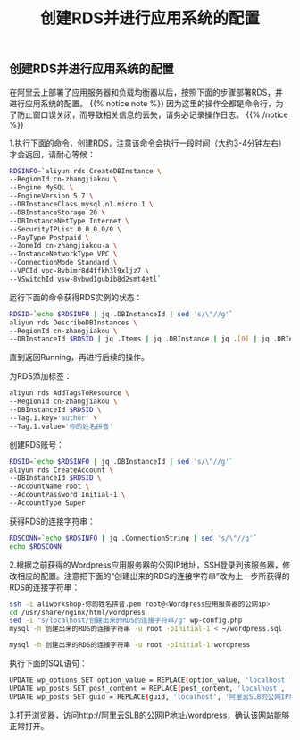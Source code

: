 ﻿---
title: "创建RDS并进行应用系统的配置"
chapter: false
weight: 32
---

## 创建RDS并进行应用系统的配置

在阿里云上部署了应用服务器和负载均衡器以后，按照下面的步骤部署RDS，并进行应用系统的配置。
{{% notice note %}}
因为这里的操作全都是命令行，为了防止窗口误关闭，而导致相关信息的丢失，请务必记录操作日志。
{{% /notice  %}}


1.执行下面的命令，创建RDS，注意该命令会执行一段时间（大约3-4分钟左右）才会返回，请耐心等候：
```bash
RDSINFO=`aliyun rds CreateDBInstance \
--RegionId cn-zhangjiakou \
--Engine MySQL \
--EngineVersion 5.7 \
--DBInstanceClass mysql.n1.micro.1 \
--DBInstanceStorage 20 \
--DBInstanceNetType Internet \
--SecurityIPList 0.0.0.0/0 \
--PayType Postpaid \
--ZoneId cn-zhangjiakou-a \
--InstanceNetworkType VPC \
--ConnectionMode Standard \
--VPCId vpc-8vbimr8d4ffkh3l9xljz7 \
--VSwitchId vsw-8vbwd1gubib8d2smt4etl`
```

运行下面的命令获得RDS实例的状态：
```bash
RDSID=`echo $RDSINFO | jq .DBInstanceId | sed 's/\"//g'`
aliyun rds DescribeDBInstances \
--RegionId cn-zhangjiakou \
--DBInstanceId $RDSID | jq .Items | jq .DBInstance | jq .[0] | jq .DBInstanceStatus
```

直到返回Running，再进行后续的操作。

为RDS添加标签：
```bash
aliyun rds AddTagsToResource \
--RegionId cn-zhangjiakou \
--DBInstanceId $RDSID \
--Tag.1.key='author' \
--Tag.1.value='你的姓名拼音'
```

创建RDS账号：
```bash
RDSID=`echo $RDSINFO | jq .DBInstanceId | sed 's/\"//g'`
aliyun rds CreateAccount \
--DBInstanceId $RDSID \
--AccountName root \
--AccountPassword Initial-1 \
--AccountType Super
```

获得RDS的连接字符串：
```bash
RDSCONN=`echo $RDSINFO | jq .ConnectionString | sed 's/\"//g'`
echo $RDSCONN
```

2.根据之前获得的Wordpress应用服务器的公网IP地址，SSH登录到该服务器，修改相应的配置。注意把下面的“创建出来的RDS的连接字符串”改为上一步所获得的RDS的连接字符串：
```bash
ssh -i aliworkshop-你的姓名拼音.pem root@<Wordpress应用服务器的公网ip>
cd /usr/share/nginx/html/wordpress
sed -i "s/localhost/创建出来的RDS的连接字符串/g" wp-config.php
mysql -h 创建出来的RDS的连接字符串 -u root -pInitial-1 < ~/wordpress.sql

mysql -h 创建出来的RDS的连接字符串 -u root -pInitial-1 wordpress
```

执行下面的SQL语句：
```bash
UPDATE wp_options SET option_value = REPLACE(option_value, 'localhost', '阿里云SLB的公网IP地址') WHERE option_name = 'home' OR option_name = 'siteurl';
UPDATE wp_posts SET post_content = REPLACE(post_content, 'localhost', '阿里云SLB的公网IP地址');
UPDATE wp_posts SET guid = REPLACE(guid, 'localhost', '阿里云SLB的公网IP地址');
```

3.打开浏览器，访问http://阿里云SLB的公网IP地址/wordpress，确认该网站能够正常打开。


